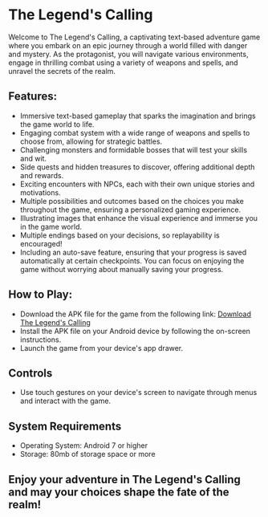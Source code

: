 # **The Legend's Calling**

Welcome to The Legend's Calling, a captivating text-based adventure game where you embark on an epic journey through a world filled with danger and mystery. As the protagonist, you will navigate various environments, engage in thrilling combat using a variety of weapons and spells, and unravel the secrets of the realm.

## Features:
- Immersive text-based gameplay that sparks the imagination and brings the game world to life.
- Engaging combat system with a wide range of weapons and spells to choose from, allowing for strategic battles.
- Challenging monsters and formidable bosses that will test your skills and wit.
- Side quests and hidden treasures to discover, offering additional depth and rewards.
- Exciting encounters with NPCs, each with their own unique stories and motivations.
- Multiple possibilities and outcomes based on the choices you make throughout the game, ensuring a personalized gaming experience.
- Illustrating images that enhance the visual experience and immerse you in the game world.
- Multiple endings based on your decisions, so replayability is encouraged!
- Including an auto-save feature, ensuring that your progress is saved automatically at certain checkpoints. You can focus on enjoying the game without worrying about manually saving your progress.

## How to Play:
- Download the APK file for the game from the following link: [Download The Legend's Calling](https://drive.google.com/drive/folders/1YYLOuTV018OVyOqXotnGS_UICEbQ3whC?usp=sharing)
- Install the APK file on your Android device by following the on-screen instructions.
- Launch the game from your device's app drawer.

## Controls
- Use touch gestures on your device's screen to navigate through menus and interact with the game.
  
## System Requirements
- Operating System: Android 7 or higher
- Storage: 80mb of storage space or more

## Enjoy your adventure in The Legend's Calling and may your choices shape the fate of the realm!
